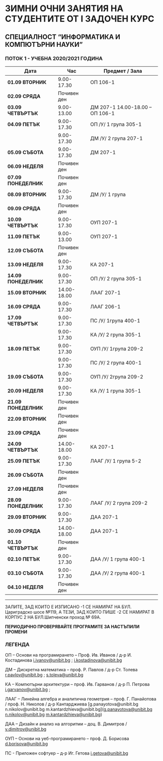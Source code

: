 # ЗИМНИ ОЧНИ ЗАНЯТИЯ НА СТУДЕНТИТЕ ОТ I ЗАДОЧЕН КУРС

## СПЕЦИАЛНОСТ “ИНФОРМАТИКА И КОМПЮТЪРНИ НАУКИ”

### ПОТОК 1 - УЧЕБНА 2020/2021 ГОДИНА

| **Дата**             | **Час**     | **Предмет / Зала**              |
| -------------------- | ----------- | ------------------------------- |
| **01.09 ВТОРНИК**    | 9.00-17.30  | ОП 106-1                        |
| **02.09 СРЯДА**      | Почивен ден |                                 |
| **03.09 ЧЕТВЪРТЪК**  | 9.00-13.00  | ДМ 207-1 14.00-18.00 – ОП 106-1 |
| **04.09 ПЕТЪК**      | 9.00-17.30  | ОП /У/ 1 група 305-1            |
|                      | 9.00-17.30  | ДМ /У/ 2 група 207-1            |
| **05.09 СЪБОТА**     | 9.00-17.30  | ДМ 207-1                        |
| **06.09 НЕДЕЛЯ**     | Почивен ден |                                 |
| **07.09 ПОНЕДЕЛНИК** | Почивен ден |                                 |
| **08.09 ВТОРНИК**    | 9.00-17.30  | ДМ /У/ 1 група                  |
| **09.09 СРЯДА**      | Почивен ден |                                 |
| **10.09 ЧЕТВЪРТЪК**  | 9.00-17.30  | ОУП 207-1                       |
| **11.09 ПЕТЪК**      | 9.00-13.00  | ОУП 207-1                       |
| **12.09 СЪБОТА**     | Почивен ден |                                 |
| **13.09 НЕДЕЛЯ**     | 9.00-17.30  | КА 207-1                        |
| **14.09 ПОНЕДЕЛНИК** | 9.00-17.30  | ОП /У/ 2 група 305-1            |
| **15.09 ВТОРНИК**    | 14.00-18.00 | ЛААГ 207-1                      |
| **16.09 СРЯДА**      | 9.00-17.30  | ЛААГ 206-1                      |
| **17.09 ЧЕТВЪРТЪК**  | 9.00-17.30  | ПС /У/ 1група 400-1             |
|                      | 9.00-17.30  | КА /У/ 2 група 305-1            |
| **18.09 ПЕТЪК**      | 9.00-17.30  | ОУП /У/ 1група 209-2            |
|                      | 9.00-17.30  | ПС /У/ 2 група 400-1            |
| **19.09 СЪБОТА**     | 9.00-17.30  | ОУП /У/ 2група 209-2            |
| **20.09 НЕДЕЛЯ**     | 9.00-17.30  | КА /У/ 1 група 305-1            |
| **21.09 ПОНЕДЕЛНИК** | Почивен ден |                                 |
| **22.09 ВТОРНИК**    | Почивен ден |                                 |
| **23.09 СРЯДА**      | Почивен ден |                                 |
| **24.09 ЧЕТВЪРТЪК**  | 14.00-18.00 | КА 207-1                        |
| **25.09 ПЕТЪК**      | 9.00-17.30  | ЛААГ /У/ 1 група 5-2            |
| **26.09 СЪБОТА**     | Почивен ден |                                 |
| **27.09 НЕДЕЛЯ**     | Почивен ден |                                 |
| **28.09 ПОНЕДЕЛНИК** | 9.00-17.30  | ЛААГ /У/ 2 група 209-2          |
| **29.09 ВТОРНИК**    | 9.00-17.30  | ДАА 207-1                       |
| **30.09 СРЯДА**      | 14.00-18.00 | ДАА 207-1                       |
| **01.10 ЧЕТВЪРТЪК**  | Почивен ден |                                 |
| **02.10 ПЕТЪК**      | 9.00-17.30  | ДАА /У/ 1 група 400-1           |
| **03.10 СЪБОТА**     | 9.00-17.30  | ДАА /У/ 2 група 400-1           |
| **04.10 НЕДЕЛЯ**     | Почивен ден |                                 |

---

ЗАЛИТЕ, ЗАД КОИТО Е ИЗПИСАНО -1 СЕ НАМИРАТ НА БУЛ. Цариградско шосе №119, А
ТЕЗИ, ЗАД КОИТО ПИШЕ -2 СЕ НАМИРАТ В КОРПУС 2 НА БУЛ.Шипченски проход № 69А.

**ПЕРИОДИЧНО ПРОВЕРЯВАЙТЕ ПРОГРАМИТЕ ЗА НАСТЪПИЛИ ПРОМЕНИ**

### ЛЕГЕНДА

ОП – Основи на програмирането – Проф. Ив. Иванов / д-р И. Костадинова
<i.ivanov@unibit.bg> ; <i.kostadinova@unibit.bg>

ДМ – Дискретна математика – проф. Р. Павлов / д-р Ст. Толева
<r.pavlov@unibit.bg> ; <s.toleva@unibit.bg>

КА – Компютърни архитектури – проф. Ив. Гарванов / д-р П. Петрова
<i.garvanov@unibit.bg> ;

ЛААГ – Линейна алгебра и аналитична геометрия – проф. Г. Панайотова / проф. Н.
Николов / д-р Кантарджиева [g.panayotova\@unibit.bg n.nikolov\@unibit.bg
m.kantardzhieva\@unibit.bg](g.panayotova@unibit.bg n.nikolov@unibit.bg
m.kantardzhieva@unibit.bg)

ДАА – Дизайн и анализ на алгоритми – доц. В. Димитров / <v.dimitrov@unibit.bg>

ОУП – Основи на уеб-програмирането – проф. Д. Борисова <d.borisova@unibit.bg>

ПС - Приложен софтуер – д-р Иг. Гетова <i.getova@unibit.bg>
